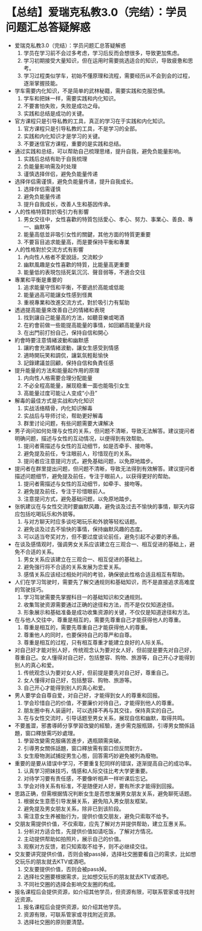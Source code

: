 # 【总结】爱瑞克私教3.0（完结）：学员问题汇总答疑解惑

-   爱瑞克私教3.0（完结）：学员问题汇总答疑解惑
    1.  学员在学习前不会过多考虑，学习后反而会想很多，导致更加焦虑。
    2.  学习初期接受大量知识，但在运用时需要挑选适合的知识，导致疲惫和思考。
    3.  学习过程类似学车，初始不懂原理和流程，需要经历从不会到会的过程，逐渐掌握技能。
-   学车需要内化知识，不是简单的武林秘籍，需要实践和克服恐惧。
    1.  学车和把妹一样，需要实践和内化知识。
    2.  不要害怕失败，失败是成功之母。
    3.  实践和总结是成功的关键。
-   官方课程只是引导私教的工具，真正的学习在于实践和内化知识。
    1.  官方课程只是引导私教的工具，不是学习的全部。
    2.  实践和内化知识才是学习的关键。
    3.  不要迷信官方课程，重要的是实践和总结。
-   通过实践和总结，可以帮助自己梳理思绪，提升自我，避免负能量影响。
    1.  实践后总结有助于自我梳理
    2.  负能量影响需及时处理
    3.  谨慎选择伴侣，避免负能量传递
-   选择伴侣需谨慎，避免负能量传递，提升自我成长。
    1.  选择伴侣需谨慎
    2.  避免负能量传递
    3.  提升自我成长，改善人生和基因传承。
-   人的性格特質對於吸引力有影響
    1.  男女交往中，女性喜歡的特質包括愛心、孝心、努力、事業心、善良、專一、幽默等
    2.  能量高低並非吸引女性的關鍵，其他方面的特質更重要
    3.  不要盲目追求能量高，而是要保持平衡和專業
-   人的性格對於交流方式有影響
    1.  內向性人格者不愛說話，交流較少
    2.  幽默風趣是女性喜歡的特質，比能量高更重要
    3.  能量低的表現包括死氣沉沉、聲音弱等，不適合交往
-   專業和平衡是重要的
    1.  追求能量守恆和平衡，不要過於高能或低能
    2.  能量過高可能讓女性感到怪異
    3.  重視專業和改進交流方式，對於吸引力有幫助
-   透過提高能量來改善自己的情緒和表現
    1.  找到讓自己能量高的方法，如聽音樂或喝酒
    2.  在約會前做一些能提高能量的事情，如回顧高能量片段
    3.  在出門前打扮自己，保持自信和開心
-   約會時要注意情緒波動和幽默感
    1.  讓約會充滿情緒波動，讓女生感受到情感
    2.  適時開玩笑和調侃，讓氣氛輕鬆愉快
    3.  記錄建議並回顧，保持自信和負責任感
-   提升能量的方法和能量起作用的原理
    1.  内向性人格需要合理分配能量
    2.  不必全程高能量，展现稳重一面也能吸引女生
    3.  高能量过度可能让人变成“小丑”
-   解毒的最佳方式是实战和内化知识
    1.  实战活络精骨，内化知识解毒
    2.  实战后与导师讨论，帮助更好解毒
    3.  群里讨论问题，有些问题需要大课解决
-   男子询问如何处理与女性的关系，但问题不清晰，导致无法解答。建议提问者明确问题，描述与女性的互动情况，以便得到有效帮助。
    1.  提问者需描述与女性的互动细节，如是否牵手、接吻等。
    2.  避免提及前任，专注眼前人，珍惜现在的关系。
    3.  提问者应注意提问方式，避免基础问题，以免原地踏步。
-   提问者在群里提出问题，但问题不清晰，导致无法得到有效解答。建议提问者描述问题细节，避免提及前任，专注于眼前人，以获得更好的帮助。
    1.  提问者需描述与女性的互动细节，如牵手、接吻等。
    2.  避免提及前任，专注于珍惜眼前人。
    3.  注意提问方式，避免基础问题，以免原地踏步。
-   张帆建议在与女性交流时要幽默风趣，避免谈及过去不愉快的事情，聊天内容应包括吃喝玩乐和外貌等。
    1.  与对方聊天时应多谈吃喝玩乐和外貌等轻松话题。
    2.  避免谈及过去不愉快的事情，保持幽默风趣的态度。
    3.  可以适当夸奖对方，但不要过度谈论前任，避免引起不必要的矛盾。
-   在谈及感情观时，强调男女关系应该建立在三观合一、相互促进的基础上，避免不合适的关系。
    1.  男女关系应该建立在三观合一、相互促进的基础上。
    2.  避免强行将不合适的关系发展为恋爱关系。
    3.  感情关系应该经过相处时间的考验，确保彼此性格合适且相互有帮助。
-   人们在学习驾驶时，需要先了解交通规则和基础知识，而不是直接追求高难度的驾驶技巧。
    1.  学习驾驶需要先掌握科目一的基础知识和交通规则。
    2.  收集驾驶资源需要通过正确的途径和方法，而不是仅仅知道途径。
    3.  形象展示和基础准备是成功收集资源的关键，不仅仅是知道途径和方法。
-   在与他人交往中，尊重是相互的，需要先尊重自己才能获得他人的尊重。
    1.  尊重是相互的，需要先尊重自己才能获得他人的尊重。
    2.  尊重他人的同时，也要保持自己的尊严和自尊。
    3.  尊重是相互的过程，只有相互尊重才能建立良好的人际关系。
-   对自己好才能对别人好，传统观念认为要对女人好，但前提是要先对自己好，尊重自己。女人懂得对自己好，包括整容、购物、旅游等，自己开心才能得到别人的真心和爱。
    1.  传统观念认为要对女人好，但前提是要先对自己好，尊重自己。
    2.  女人懂得对自己好，包括整容、购物、旅游等。
    3.  自己开心才能得到别人的真心和爱。
-   男人要学会自尊自爱，对自己好，才能得到女人的尊重和回报。
    1.  学会珍惜自己的价值，不要廉价对待自己，才能得到他人的尊重。
    2.  朋友圈中有人装逼时，可以选择不再与其交往，保持真实的自己。
    3.  在与女性交流时，引导话题至男女关系，展现自信和幽默，取得共鸣。
-   不要羞澀，邪書導師分享學習改變的經驗，進步需克服瓶頸，引導男女關係話題，窗口釋放需巧妙處理。
    1.  學習改變需克服痛苦進步，遇瓶頸需突破。
    2.  引導男女關係話題，窗口釋放需有窗口但反問對方。
    3.  女生廢物測試捕捉男生心態，回答需巧妙避免被列為廢物。
-   重要的是要从错误中学习，不要重复犯同样的错误，逐渐提高自己的成功率。
    1.  认真学习把妹技巧，情感和人际交往比考大学更重要。
    2.  对待学习要有责任感，不要像听相声一样听课后忘记。
    3.  学会对待关系有标准，不是随便对人好，要有所求才能得到回报。
-   思路正确，但需根据情况判断女生是否想发展男女朋友关系，避免聊死话题。
    1.  根据女生意愿引导发展关系，避免陷入男女朋友框架。
    2.  避免提及男女朋友关系，除非已到该阶段。
    3.  需注意女生养被胎行为，提供价值交朋友，避免只索取不给予。
-   交朋友需提供价值，不仅索取，应先了解对方并提供帮助，建立互惠关系。
    1.  分析对方适合性，先提供价值如请吃饭，了解对方情况。
    2.  主动提供帮助如拍照片，展示自己的价值。
    3.  观察对方反馈，若只知索取不给予，则不必继续交往。
-   交友要讲究提供价值，否则会被pass掉，选择社交圈要看自己的需求，比如想交玩乐的朋友就去KTV或酒吧。
    1.  交友要提供价值，否则会被pass掉。
    2.  选择社交圈要根据需求，比如想交玩乐的朋友就去KTV或酒吧。
    3.  不同社交圈的选择会影响交友圈的构成。
-   报名课程后会提供资源，如介绍其他学员，但资源有限，可联系管家或寻找附近资源。
    1.  报名课程后会提供资源，如介绍其他学员。
    2.  资源有限，可联系管家或寻找附近资源。
    3.  选择社交圈的原则要清楚。